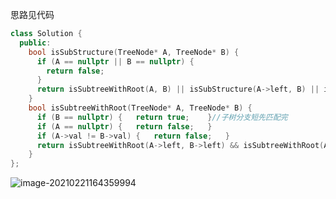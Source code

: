 思路见代码

```c++
class Solution {
  public:
  	bool isSubStructure(TreeNode* A, TreeNode* B) {
      if (A == nullptr || B == nullptr) {
        return false;
      }
      return isSubtreeWithRoot(A, B) || isSubStructure(A->left, B) || isSubStructure(A->right,B);
    }
  	bool isSubtreeWithRoot(TreeNode* A, TreeNode* B) {
      if (B == nullptr) {	return true;	}//子树分支短先匹配完
      if (A == nullptr) {	return false;	}
      if (A->val != B->val) {	return false;	}
      return isSubtreeWithRoot(A->left, B->left) && isSubtreeWithRoot(A->right, B->right);
    }
};
```

![image-20210221164359994](https://cdn.jsdelivr.net/gh/rongweihe/ImageHost01/LeetCode/image-20210221164359994.png)